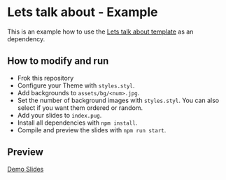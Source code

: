 # Lets talk about - Example

This is an example how to use the [Lets talk about template](https://github.com/tamino-martinius/lets-talk-about--template) as an dependency.

## How to modify and run

- Frok this repository
- Configure your Theme with `styles.styl`.
- Add backgrounds to `assets/bg/<num>.jpg`.
- Set the number of background images with `styles.styl`.
  You can also select if you want them ordered or random.
- Add your slides to `index.pug`.
- Install all dependencies with `npm install`.
- Compile and preview the slides with `npm run start`.

## Preview

[Demo Slides](http://tamino-martinius.github.io/lets-talk-about--example)
